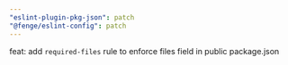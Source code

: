 ```yaml
---
"eslint-plugin-pkg-json": patch
"@fenge/eslint-config": patch
---
```


feat: add `required-files` rule to enforce files field in public package.json

